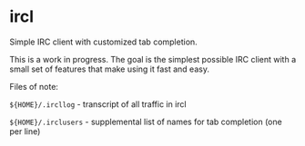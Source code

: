 ircl
====

Simple IRC client with customized tab completion.

This is a work in progress. The goal is the simplest possible IRC
client with a small set of features that make using it fast and
easy.

Files of note:

`${HOME}/.ircllog` - transcript of all traffic in ircl

`${HOME}/.irclusers` - supplemental list of names for tab completion (one per line)
